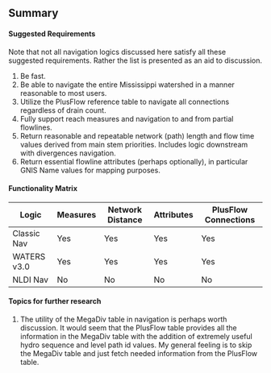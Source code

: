 ## Summary

#### Suggested Requirements

Note that not all navigation logics discussed here satisfy all these suggested requirements.  Rather the list is presented as an aid to discussion.

1) Be fast.
2) Be able to navigate the entire Mississippi watershed in a manner reasonable to most users.
3) Utilize the PlusFlow reference table to navigate all connections regardless of drain count.
4) Fully support reach measures and navigation to and from partial flowlines.
5) Return reasonable and repeatable network (path) length and flow time values derived from main stem priorities.  Includes logic downstream with divergences navigation.
6) Return essential flowline attributes (perhaps optionally), in particular GNIS Name values for mapping purposes.

#### Functionality Matrix

| Logic         | Measures | Network Distance | Attributes | PlusFlow Connections |
| ------------- | -------- |------------------|------------|----------------------|
| Classic Nav   | Yes      | Yes              | Yes        | Yes                  |
| WATERS v3.0   | Yes      | Yes              | Yes        | Yes                  |
| NLDI Nav      | No       | No               | No         | No                   |

#### Topics for further research

1) The utility of the MegaDiv table in navigation is perhaps worth discussion.  It would seem that the PlusFlow table provides all the information in the MegaDiv table with the addition of extremely useful hydro sequence and level path id values.  My general feeling is to skip the MegaDiv table and just fetch needed information from the PlusFlow table.  
